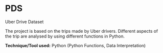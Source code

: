 # PDS
Uber Drive Dataset

The project is based on the trips made by Uber drivers. Different aspects of the trip are analysed by using different functions in Python.

**Technique/Tool used:** Python (Python Functions, Data Interpretation)

